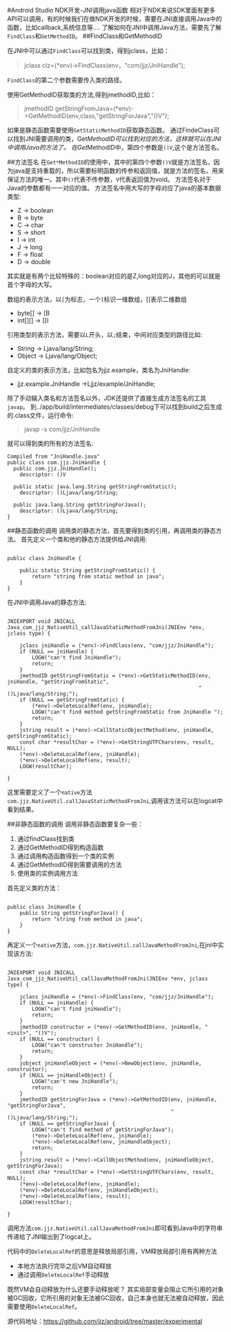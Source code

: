 #Android Studio NDK开发-JNI调用java函数
相对于NDK来说SDK里面有更多API可以调用，有的时候我们在做NDK开发的时候，需要在JNI直接调用Java中的函数，比如callback,系统信息等....
了解如何在JNI中调用Java方法，需要先了解`FindClass`和`GetMethodID`。
##FindClass和GetMethodID

在JNI中可以通过`FindClass`可以找到类，得到jclass，比如：
>jclass clz=(*env)->FindClass(env，"com/jjz/JniHandle");

`FindClass`的第二个参数需要传入类的路径。

使用GetMethodID获取类的方法,得到jmethodID,比如：
>jmethodID getStringFromJava=(*env)->GetMethodID(env,class,"getStringForJava","()V");

如果是静态函数需要使用`GetStaticMethodID`获取静态函数。
通过FindeClass可以找到JNI需要调用的类，Get*MethodID可以找到对应的方法，这样就可以在JNI中调用Java的方法了。
在Get*MethodID中，第四个参数是`()V`,这个是方法签名。

##方法签名
在`Get*MethodID`的使用中，其中的第四个参数`()V`就是方法签名，因为java是支持重载的，所以需要标明函数的传参和返回值，就是方法的签名，用来保证方法的唯一。其中`()`代表不传参数，`V`代表返回值为void。
方法签名对于Java的参数都有一一对应的值。
方法签名中用大写的字母对应了java的基本数据类型:

* Z -> boolean
* B -> byte
* C -> char
* S -> short
* I -> int
* J -> long
* F -> float
* D -> double

其实就是有两个比较特殊的：boolean对应的是Z,long对应的J，其他的可以就是首个字母的大写。

数组的表示方法，以`[`为标志，一个`[`标识一维数组，[[表示二维数组

* byte[] -> [B
* int[][] -> [[I

引用类型的表示方法，需要以`L`开头，以`;`结束，中间对应类型的路径比如:

* String -> Ljava/lang/String;
* Object -> Ljava/lang/Object;

自定义的类的表示方法，比如包名为jjz.example，类名为JniHandle:

* jjz.example.JniHandle ->Ljjz/example/JniHandle;

除了手动输入类名和方法签名以外，JDK还提供了直接生成方法签名的工具`javap`。
到../app/build/intermediates/classes/debug下可以找到build之后生成的.class文件，运行命令:
>javap -s com/jjz/JniHandle

就可以得到类的所有的方法签名:

```
Compiled from "JniHandle.java"
public class com.jjz.JniHandle {
  public com.jjz.JniHandle();
    descriptor: ()V

  public static java.lang.String getStringFromStatic();
    descriptor: ()Ljava/lang/String;

  public java.lang.String getStringForJava();
    descriptor: ()Ljava/lang/String;
}
```

##静态函数的调用
调用类的静态方法，首先要得到类的引用，再调用类的静态方法。
首先定义一个类和他的静态方法提供给JNI调用:

```

public class JniHandle {

    public static String getStringFromStatic() {
        return "string from static method in java";
    }
}
```
在JNI中调用Java的静态方法:

```

JNIEXPORT void JNICALL
Java_com_jjz_NativeUtil_callJavaStaticMethodFromJni(JNIEnv *env, jclass type) {

    jclass jniHandle = (*env)->FindClass(env, "com/jjz/JniHandle");
    if (NULL == jniHandle) {
        LOGW("can't find JniHandle");
        return;
    }
    jmethodID getStringFromStatic = (*env)->GetStaticMethodID(env, jniHandle, "getStringFromStatic",
                                                              "()Ljava/lang/String;");
    if (NULL == getStringFromStatic) {
        (*env)->DeleteLocalRef(env, jniHandle);
        LOGW("can't find method getStringFromStatic from JniHandle ");
        return;
    }
    jstring result = (*env)->CallStaticObjectMethod(env, jniHandle, getStringFromStatic);
    const char *resultChar = (*env)->GetStringUTFChars(env, result, NULL);
    (*env)->DeleteLocalRef(env, jniHandle);
    (*env)->DeleteLocalRef(env, result);
    LOGW(resultChar);

}
```
这里需要定义了一个`native`方法`com.jjz.NativeUtil.callJavaStaticMethodFromJni`,调用该方法可以在logcat中看到结果。

##非静态函数的调用
调用非静态函数要复杂一些：

1. 通过findClass找到类
2. 通过GetMethodID得到构造函数
3. 通过调用构造函数得到一个类的实例
4. 通过GetMethodID得到需要调用的方法
5. 使用类的实例调用方法

首先定义类的方法：
```

public class JniHandle {
    public String getStringForJava() {
        return "string from method in java";
    }
}
```
再定义一个`native`方法，`com.jjz.NativeUtil.callJavaMethodFromJni`,在jni中实现该方法:
```

JNIEXPORT void JNICALL
Java_com_jjz_NativeUtil_callJavaMethodFromJni(JNIEnv *env, jclass type) {

    jclass jniHandle = (*env)->FindClass(env, "com/jjz/JniHandle");
    if (NULL == jniHandle) {
        LOGW("can't find jniHandle");
        return;
    }
    jmethodID constructor = (*env)->GetMethodID(env, jniHandle, "<init>", "()V");
    if (NULL == constructor) {
        LOGW("can't constructor JniHandle");
        return;
    }
    jobject jniHandleObject = (*env)->NewObject(env, jniHandle, constructor);
    if (NULL == jniHandleObject) {
        LOGW("can't new JniHandle");
        return;
    }
    jmethodID getStringForJava = (*env)->GetMethodID(env, jniHandle, "getStringForJava",
                                                     "()Ljava/lang/String;");
    if (NULL == getStringForJava) {
        LOGW("can't find method of getStringForJava");
        (*env)->DeleteLocalRef(env, jniHandle);
        (*env)->DeleteLocalRef(env, jniHandleObject);
        return;
    }
    jstring result = (*env)->CallObjectMethod(env, jniHandleObject, getStringForJava);
    const char *resultChar = (*env)->GetStringUTFChars(env, result, NULL);
    (*env)->DeleteLocalRef(env, jniHandle);
    (*env)->DeleteLocalRef(env, jniHandleObject);
    (*env)->DeleteLocalRef(env, result);
    LOGW(resultChar);

}
```
调用方法`com.jjz.NativeUtil.callJavaMethodFromJni`即可看到Java中的字符串传递给了JNI输出到了logcat上。

代码中的`DeleteLocalRef`的意思是释放局部引用，VM释放局部引用有两种方法

* 本地方法执行完毕之后VM自动释放
* 通过调用`DeleteLocalRef`手动释放

既然VM会自动释放为什么还要手动释放呢？
其实局部变量会阻止它所引用的对象被GC回收，它所引用的对象无法被GC回收，自己本身也就无法被自动释放，因此需要使用`DeleteLocalRef`。

源代码地址：https://github.com/jjz/android/tree/master/experimental


